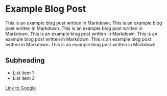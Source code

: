 # Example Blog Post

This is an example blog post written in Markdown.
This is an example blog post written in Markdown.
This is an example blog post written in Markdown.
This is an example blog post written in Markdown.
This is an example blog post written in Markdown.
This is an example blog post written in Markdown.
This is an example blog post written in Markdown.

## Subheading

- List item 1
- List item 2

[Link to Google](https://www.google.com)
